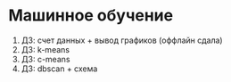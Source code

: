 # Машинное обучение
1. ДЗ: счет данных + вывод графиков (оффлайн сдала)
2. ДЗ: k-means
3. ДЗ: c-means
4. ДЗ: dbscan + схема
